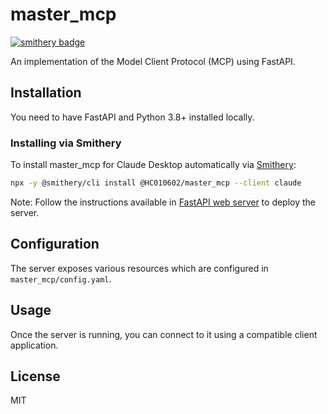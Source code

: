 # master_mcp
[![smithery badge](https://smithery.ai/badge/@HC010602/master_mcp)](https://smithery.ai/server/@HC010602/master_mcp)

An implementation of the Model Client Protocol (MCP) using FastAPI.

## Installation
You need to have FastAPI and Python 3.8+ installed locally.

### Installing via Smithery

To install master_mcp for Claude Desktop automatically via [Smithery](https://smithery.ai/server/@HC010602/master_mcp):

```bash
npx -y @smithery/cli install @HC010602/master_mcp --client claude
```

Note: Follow the instructions available in [FastAPI web server](https://fastapi.tiangolo.com/deployment/#deployment) to deploy the server.
## Configuration
The server exposes various resources which are configured in `master_mcp/config.yaml`.

## Usage
Once the server is running, you can connect to it using a compatible client application.

## License
MIT
